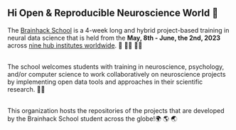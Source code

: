 ## Hi Open & Reproducible Neuroscience World 👋

The [Brainhack School](https://school-brainhack.github.io/) is a 4-week long and hybrid project-based training in neural data science that is held
from the **May, 8th - June, the 2nd, 2023** across [nine hub institutes worldwide](https://school-brainhack.github.io/locations/). 🧠 👨‍💻 👩‍💻 <br> <br> 


The school welcomes students with training in neuroscience, psychology, and/or computer science to work collaboratively on neuroscience projects by implementing open data
tools and approaches in their scientific research. 🌟🚀 <br> <br> 

This organization hosts the repositories of the projects that are developed by the Brainhack School student across the globe!🌍 🌎 🌏 <br> 
